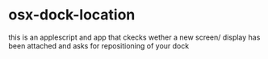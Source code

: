 osx-dock-location
=================

this is an applescript and app that ckecks wether a new screen/ display has been attached and asks for repositioning of your dock